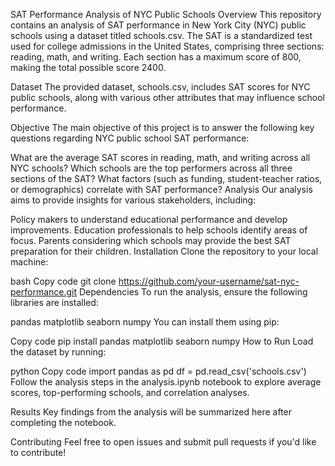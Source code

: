 SAT Performance Analysis of NYC Public Schools
Overview
This repository contains an analysis of SAT performance in New York City (NYC) public schools using a dataset titled schools.csv. The SAT is a standardized test used for college admissions in the United States, comprising three sections: reading, math, and writing. Each section has a maximum score of 800, making the total possible score 2400.

Dataset
The provided dataset, schools.csv, includes SAT scores for NYC public schools, along with various other attributes that may influence school performance.

Objective
The main objective of this project is to answer the following key questions regarding NYC public school SAT performance:

What are the average SAT scores in reading, math, and writing across all NYC schools?
Which schools are the top performers across all three sections of the SAT?
What factors (such as funding, student-teacher ratios, or demographics) correlate with SAT performance?
Analysis
Our analysis aims to provide insights for various stakeholders, including:

Policy makers to understand educational performance and develop improvements.
Education professionals to help schools identify areas of focus.
Parents considering which schools may provide the best SAT preparation for their children.
Installation
Clone the repository to your local machine:

bash
Copy code
git clone https://github.com/your-username/sat-nyc-performance.git
Dependencies
To run the analysis, ensure the following libraries are installed:

pandas
matplotlib
seaborn
numpy
You can install them using pip:

Copy code
pip install pandas matplotlib seaborn numpy
How to Run
Load the dataset by running:

python
Copy code
import pandas as pd
df = pd.read_csv('schools.csv')
Follow the analysis steps in the analysis.ipynb notebook to explore average scores, top-performing schools, and correlation analyses.

Results
Key findings from the analysis will be summarized here after completing the notebook.

Contributing
Feel free to open issues and submit pull requests if you'd like to contribute!


